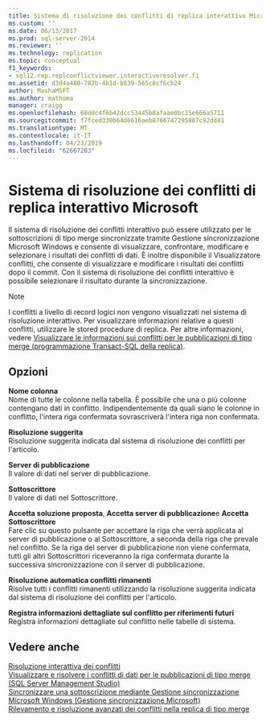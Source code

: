 ```yaml
---
title: Sistema di risoluzione dei conflitti di replica interattivo Microsoft | Microsoft Docs
ms.custom: ''
ms.date: 06/13/2017
ms.prod: sql-server-2014
ms.reviewer: ''
ms.technology: replication
ms.topic: conceptual
f1_keywords:
- sql12.rep.replconflictviewer.interactiveresolver.f1
ms.assetid: d3d4a480-782b-4b1d-b839-565c8cf6cb24
author: MashaMSFT
ms.author: mathoma
manager: craigg
ms.openlocfilehash: 68ddc4f6b42dcc53445b8afaae0bc15e666a5711
ms.sourcegitcommit: f7fced330b64d6616aeb8766747295807c92dd41
ms.translationtype: MT
ms.contentlocale: it-IT
ms.lasthandoff: 04/23/2019
ms.locfileid: "62667283"
---
```

# <a name="microsoft-replication-interactive-conflict-resolver"></a>Sistema di risoluzione dei conflitti di replica interattivo Microsoft
  Il sistema di risoluzione dei conflitti interattivo può essere utilizzato per le sottoscrizioni di tipo merge sincronizzate tramite Gestione sincronizzazione Microsoft Windows e consente di visualizzare, confrontare, modificare e selezionare i risultati dei conflitti di dati. È inoltre disponibile il Visualizzatore conflitti, che consente di visualizzare e modificare i risultati dei conflitti dopo il commit. Con il sistema di risoluzione dei conflitti interattivo è possibile selezionare il risultato durante la sincronizzazione.  
  
> [!NOTE]  
>  I conflitti a livello di record logici non vengono visualizzati nel sistema di risoluzione interattivo. Per visualizzare informazioni relative a questi conflitti, utilizzare le stored procedure di replica. Per altre informazioni, vedere [Visualizzare le informazioni sui conflitti per le pubblicazioni di tipo merge &#40;programmazione Transact-SQL della replica&#41;](view-conflict-information-for-merge-publications.md).  
  
## <a name="options"></a>Opzioni  
 **Nome colonna**  
 Nome di tutte le colonne nella tabella. È possibile che una o più colonne contengano dati in conflitto. Indipendentemente da quali siano le colonne in conflitto, l'intera riga confermata sovrascriverà l'intera riga non confermata.  
  
 **Risoluzione suggerita**  
 Risoluzione suggerita indicata dal sistema di risoluzione dei conflitti per l'articolo.  
  
 **Server di pubblicazione**  
 Il valore di dati nel server di pubblicazione.  
  
 **Sottoscrittore**  
 Il valore di dati nel Sottoscrittore.  
  
 **Accetta soluzione proposta**, **Accetta server di pubblicazione**e **Accetta Sottoscrittore**  
 Fare clic su questo pulsante per accettare la riga che verrà applicata al server di pubblicazione o al Sottoscrittore, a seconda della riga che prevale nel conflitto. Se la riga del server di pubblicazione non viene confermata, tutti gli altri Sottoscrittori riceveranno la riga confermata durante la successiva sincronizzazione con il server di pubblicazione.  
  
 **Risoluzione automatica conflitti rimanenti**  
 Risolve tutti i conflitti rimanenti utilizzando la risoluzione suggerita indicata dal sistema di risoluzione dei conflitti per l'articolo.  
  
 **Registra informazioni dettagliate sul conflitto per riferimenti futuri**  
 Registra informazioni dettagliate sul conflitto nelle tabelle di sistema.  
  
## <a name="see-also"></a>Vedere anche  
 [Risoluzione interattiva dei conflitti](merge/advanced-merge-replication-conflict-interactive-resolution.md)   
 [Visualizzare e risolvere i conflitti di dati per le pubblicazioni di tipo merge &#40;SQL Server Management Studio&#41;](view-and-resolve-data-conflicts-for-merge-publications.md)   
 [Sincronizzare una sottoscrizione mediante Gestione sincronizzazione Microsoft Windows &#40;Gestione sincronizzazione Microsoft&#41;](synchronize-a-subscription-using-windows-synchronization-manager.md)   
 [Rilevamento e risoluzione avanzati dei conflitti nella replica di tipo merge](merge/advanced-merge-replication-conflict-detection-and-resolution.md)  
  
  
